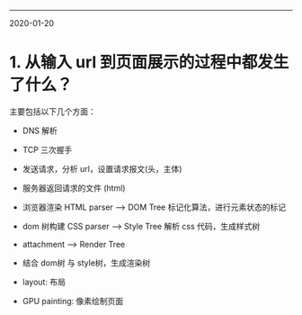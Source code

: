 ----
2020-01-20
# 1. 从输入 url 到页面展示的过程中都发生了什么？
主要包括以下几个方面：  
* DNS 解析
* TCP 三次握手
* 发送请求，分析 url，设置请求报文(头，主体)
* 服务器返回请求的文件 (html)
* 浏览器渲染
HTML parser --> DOM Tree
标记化算法，进行元素状态的标记
* dom 树构建
CSS parser --> Style Tree
解析 css 代码，生成样式树

* attachment --> Render Tree
* 结合 dom树 与 style树，生成渲染树

* layout: 布局
* GPU painting: 像素绘制页面






